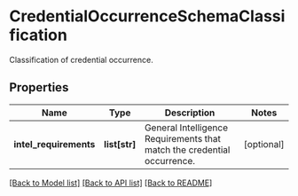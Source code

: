 # CredentialOccurrenceSchemaClassification

Classification of credential occurrence.

## Properties
Name | Type | Description | Notes
------------ | ------------- | ------------- | -------------
**intel_requirements** | **list[str]** | General Intelligence Requirements that match the credential occurrence. | [optional] 

[[Back to Model list]](../README.md#documentation-for-models) [[Back to API list]](../README.md#documentation-for-api-endpoints) [[Back to README]](../README.md)


